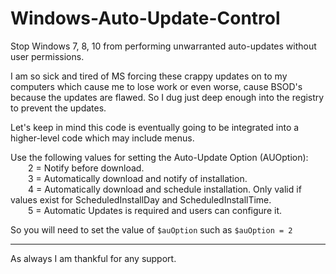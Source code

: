 # Windows-Auto-Update-Control
Stop Windows 7, 8, 10 from performing unwarranted auto-updates without user permissions.

I am so sick and tired of MS forcing these crappy updates on to my computers which cause me to lose work or even worse, cause BSOD's because the updates are flawed.  So I dug just deep enough into the registry to prevent the updates.

Let's keep in mind this code is eventually going to be integrated into a higher-level code which may include menus.


Use the following values for setting the Auto-Update Option (AUOption):  
&emsp;&emsp;2 = Notify before download.  
&emsp;&emsp;3 = Automatically download and notify of installation.  
&emsp;&emsp;4 = Automatically download and schedule installation. Only valid if values exist for ScheduledInstallDay and ScheduledInstallTime.  
&emsp;&emsp;5 = Automatic Updates is required and users can configure it.  

So you will need to set the value of `$auOption` such as  `$auOption = 2` 

---

As always I am thankful for any support.  
<!--- [!["Buy Me A Coffee"](https://www.buymeacoffee.com/assets/img/custom_images/orange_img.png)](https://www.buymeacoffee.com/MegaphatNetwork) --->

